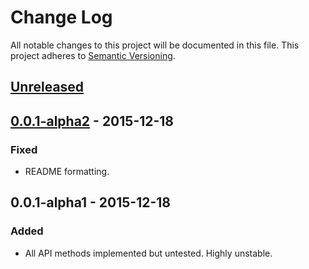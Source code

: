 # Change Log
All notable changes to this project will be documented in this file.
This project adheres to [Semantic Versioning](http://semver.org/).

## [Unreleased]

## [0.0.1-alpha2] - 2015-12-18
### Fixed
- README formatting.

## 0.0.1-alpha1 - 2015-12-18
### Added
- All API methods implemented but untested. Highly unstable.


[Unreleased]: https://github.com/jsayol/dart-tmdb/compare/v0.0.1-alpha1...HEAD
[0.0.1-alpha2]: https://github.com/sayol/dart-tmdb/compare/v0.0.1-alpha2..v0.0.1-alpha1
